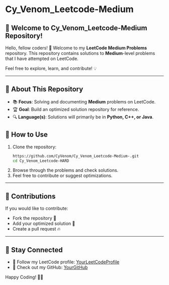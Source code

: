 # Cy_Venom_Leetcode-Medium 

## 🚀 Welcome to Cy_Venom_Leetcode-Medium Repository!

Hello, fellow coders! 👋 Welcome to my **LeetCode Medium Problems** repository. This repository contains solutions to **Medium**-level problems that I have attempted on LeetCode.

Feel free to explore, learn, and contribute! 💡

---

## 📌 About This Repository

- 📚 **Focus**: Solving and documenting **Medium** problems on LeetCode.
- 🏆 **Goal**: Build an optimized solution repository for reference.
- 🔍 **Language(s)**: Solutions will primarily be in **Python, C++, or Java**.


## 🚀 How to Use

1. Clone the repository:
   ```bash
   https://github.com/CyVenom/Cy_Venom_Leetcode-Medium-.git
   cd Cy_Venom_Leetcode-HARD
   ```
2. Browse through the problems and check solutions.
3. Feel free to contribute or suggest optimizations.

---

## 🤝 Contributions

If you would like to contribute:
- Fork the repository 🍴
- Add your optimized solution 🚀
- Create a pull request 🔥

---

## 📢 Stay Connected
- 📌 Follow my LeetCode profile: [YourLeetCodeProfile](https://leetcode.com/u/Cybervenom8/)
- 📌 Check out my GitHub: [YourGitHub](https://github.com/CyVenom)

Happy Coding! 🚀🔥

